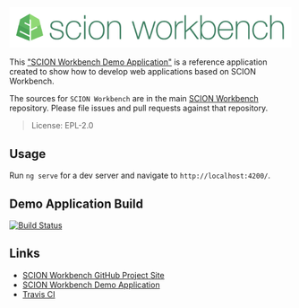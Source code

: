 [![SCION Workbench](https://github.com/SchweizerischeBundesbahnen/scion-workbench/raw/master/resources/site/logo/scion-workbench-banner.png)](https://github.com/SchweizerischeBundesbahnen/scion-workbench)

This ["SCION Workbench Demo Application"][demo-app] is a reference application created to show how to develop web applications based on SCION Workbench.

The sources for `SCION Workbench` are in the main [SCION Workbench](https://github.com/SchweizerischeBundesbahnen/scion-workbench) repository. Please file issues and pull requests against that repository.

> License: EPL-2.0

## Usage
Run `ng serve` for a dev server and navigate to `http://localhost:4200/`.

## Demo Application Build
[![Build Status](https://travis-ci.com/SchweizerischeBundesbahnen/scion-workbench-demo.svg?token=sT5ouhFsqwt9RmkLsQb8&branch=master)](https://travis-ci.com/SchweizerischeBundesbahnen/scion-workbench-demo)

## Links
- [SCION Workbench GitHub Project Site][project-site]
- [SCION Workbench Demo Application][demo-app]
- [Travis CI][travis-ci]

[project-site]: https://github.com/SchweizerischeBundesbahnen/scion-workbench
[demo-app]: https://schweizerischebundesbahnen.github.io/scion-workbench-demo/#/(view.24:person/64//view.22:person/32//view.5:person/79//view.3:person/15//view.2:person/38//view.1:person/66//activity:person-list)?viewgrid=eyJpZCI6MSwic2FzaDEiOlsidmlld3BhcnQuMSIsInZpZXcuMSIsInZpZXcuMiIsInZpZXcuMSJdLCJzYXNoMiI6eyJpZCI6Miwic2FzaDEiOlsidmlld3BhcnQuMiIsInZpZXcuMyIsInZpZXcuMyJdLCJzYXNoMiI6eyJpZCI6Mywic2FzaDEiOlsidmlld3BhcnQuNCIsInZpZXcuMjQiLCJ2aWV3LjI0Il0sInNhc2gyIjpbInZpZXdwYXJ0LjMiLCJ2aWV3LjIyIiwidmlldy41Iiwidmlldy4yMiJdLCJzcGxpdHRlciI6MC41MTk0Mzg0NDQ5MjQ0MDY2LCJoc3BsaXQiOmZhbHNlfSwic3BsaXR0ZXIiOjAuNTU5NDI0MzI2ODMzNzk3NSwiaHNwbGl0Ijp0cnVlfSwic3BsaXR0ZXIiOjAuMzIyNjI3NzM3MjI2Mjc3MywiaHNwbGl0IjpmYWxzZX0%3D
[travis-ci]: https://travis-ci.com/SchweizerischeBundesbahnen/scion-workbench-demo
